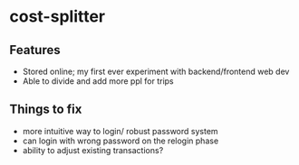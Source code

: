 # cost-splitter

## Features
- Stored online; my first ever experiment with backend/frontend web dev
- Able to divide and add more ppl for trips

## Things to fix
- more intuitive way to login/ robust password system
- can login with wrong password on the relogin phase
- ability to adjust existing transactions?